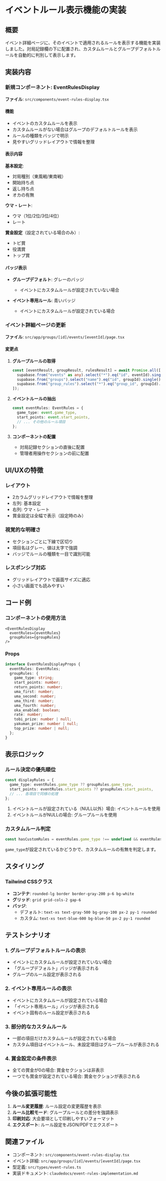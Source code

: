 # イベントルール表示機能の実装

## 概要

イベント詳細ページに、そのイベントで適用されるルールを表示する機能を実装しました。対局記録欄の下に配置され、カスタムルールとグループデフォルトルールを自動的に判別して表示します。

## 実装内容

### 新規コンポーネント: EventRulesDisplay

**ファイル**: `src/components/event-rules-display.tsx`

#### 機能
- イベントのカスタムルールを表示
- カスタムルールがない場合はグループのデフォルトルールを表示
- ルールの種類をバッジで明示
- 見やすいグリッドレイアウトで情報を整理

#### 表示内容

**基本設定**:
- 対局種別（東風戦/東南戦）
- 開始持ち点
- 返し持ち点
- オカの有無

**ウマ・レート**:
- ウマ（1位/2位/3位/4位）
- レート

**賞金設定**（設定されている場合のみ）:
- トビ賞
- 役満賞
- トップ賞

#### バッジ表示

- **グループデフォルト**: グレーのバッジ
  - イベントにカスタムルールが設定されていない場合

- **イベント専用ルール**: 青いバッジ
  - イベントにカスタムルールが設定されている場合

### イベント詳細ページの更新

**ファイル**: `src/app/groups/[id]/events/[eventId]/page.tsx`

#### 変更点

1. **グループルールの取得**
   ```typescript
   const [eventResult, groupResult, rulesResult] = await Promise.all([
     supabase.from("events" as any).select("*").eq("id", eventId).single() as any,
     supabase.from("groups").select("name").eq("id", groupId).single(),
     supabase.from("group_rules").select("*").eq("group_id", groupId).single(),
   ]);
   ```

2. **イベントルールの抽出**
   ```typescript
   const eventRules: EventRules = {
     game_type: event.game_type,
     start_points: event.start_points,
     // ... その他のルール項目
   };
   ```

3. **コンポーネントの配置**
   - 対局記録セクションの直後に配置
   - 管理者用操作セクションの前に配置

## UI/UXの特徴

### レイアウト
- 2カラムグリッドレイアウトで情報を整理
- 左列: 基本設定
- 右列: ウマ・レート
- 賞金設定は全幅で表示（設定時のみ）

### 視覚的な明確さ
- セクションごとに下線で区切り
- 項目名はグレー、値は太字で強調
- バッジでルールの種類を一目で識別可能

### レスポンシブ対応
- グリッドレイアウトで画面サイズに適応
- 小さい画面でも読みやすい

## コード例

### コンポーネントの使用方法

```tsx
<EventRulesDisplay
  eventRules={eventRules}
  groupRules={groupRules}
/>
```

### Props

```typescript
interface EventRulesDisplayProps {
  eventRules: EventRules;
  groupRules: {
    game_type: string;
    start_points: number;
    return_points: number;
    uma_first: number;
    uma_second: number;
    uma_third: number;
    uma_fourth: number;
    oka_enabled: boolean;
    rate: number;
    tobi_prize: number | null;
    yakuman_prize: number | null;
    top_prize: number | null;
  };
}
```

## 表示ロジック

### ルール決定の優先順位

```typescript
const displayRules = {
  game_type: eventRules.game_type ?? groupRules.game_type,
  start_points: eventRules.start_points ?? groupRules.start_points,
  // ... 各項目で同様の処理
};
```

1. イベントルールが設定されている（NULL以外）場合: イベントルールを使用
2. イベントルールがNULLの場合: グループルールを使用

### カスタムルール判定

```typescript
const hasCustomRules = eventRules.game_type !== undefined && eventRules.game_type !== null;
```

`game_type`が設定されているかどうかで、カスタムルールの有無を判定します。

## スタイリング

### Tailwind CSSクラス

- **コンテナ**: `rounded-lg border border-gray-200 p-6 bg-white`
- **グリッド**: `grid grid-cols-2 gap-6`
- **バッジ**:
  - デフォルト: `text-xs text-gray-500 bg-gray-100 px-2 py-1 rounded`
  - カスタム: `text-xs text-blue-600 bg-blue-50 px-2 py-1 rounded`

## テストシナリオ

### 1. グループデフォルトルールの表示
- イベントにカスタムルールが設定されていない場合
- 「グループデフォルト」バッジが表示される
- グループのルール設定が表示される

### 2. イベント専用ルールの表示
- イベントにカスタムルールが設定されている場合
- 「イベント専用ルール」バッジが表示される
- イベント固有のルール設定が表示される

### 3. 部分的なカスタムルール
- 一部の項目だけカスタムルールが設定されている場合
- カスタム項目はイベントルール、未設定項目はグループルールが表示される

### 4. 賞金設定の条件表示
- 全ての賞金が0の場合: 賞金セクションは非表示
- 一つでも賞金が設定されている場合: 賞金セクションが表示される

## 今後の拡張可能性

1. **ルール変更履歴**: ルール設定の変更履歴を表示
2. **ルール比較モード**: グループルールとの差分を強調表示
3. **印刷対応**: 大会要項として印刷しやすいフォーマット
4. **エクスポート**: ルール設定をJSON/PDFでエクスポート

## 関連ファイル

- コンポーネント: `src/components/event-rules-display.tsx`
- イベント詳細: `src/app/groups/[id]/events/[eventId]/page.tsx`
- 型定義: `src/types/event-rules.ts`
- 実装ドキュメント: `claudedocs/event-rules-implementation.md`
